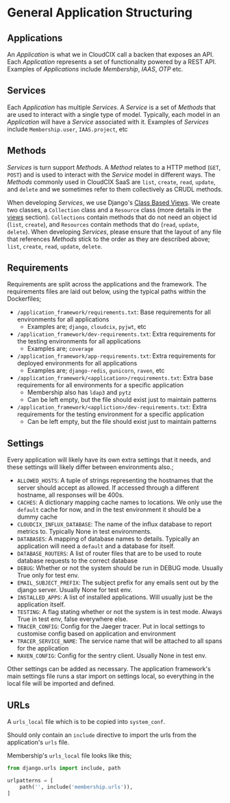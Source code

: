 # General Application Structuring

## Applications
An *Application* is what we in CloudCIX call a backen that exposes an API.
Each *Application* represents a set of functionality powered by a REST API.
Examples of *Applications* include *Membership*, *IAAS*, *OTP* etc.

## Services
Each *Application* has multiple *Services*.
A *Service* is a set of *Methods* that are used to interact with a single type of model.
Typically, each model in an *Application* will have a *Service* associated with it.
Examples of *Services* include `Membership.user`, `IAAS.project`, etc

## Methods
*Services* is turn support *Methods*.
A *Method* relates to a HTTP method (`GET`, `POST`) and is used to interact with the *Service* model in different ways.
The *Methods* commonly used in CloudCIX SaaS are `list`, `create`, `read`, `update`, and `delete` and we sometimes refer to them collectively as CRUDL
methods.

When developing *Services*, we use Django's [Class Based Views](https://docs.djangoproject.com/en/2.0/topics/class-based-views/).
We create two classes, a `Collection` class and a `Resource` class (more details in the [views](https://github.com/CloudCIX/developers_manual/blob/main/style_guides/application_framework/layout/9.views.md) section).
`Collections` contain methods that do not need an object id (`list`, `create`), and `Resources` contain methods that do (`read`, `update`, `delete`).
When developing *Services*, please ensure that the layout of any file that references *Methods* stick to the order as they are described above; `list`, `create`, `read`, `update`, `delete`.

## Requirements
Requirements are split across the applications and the framework.
The requirements files are laid out below, using the typical paths within the Dockerfiles;

- `/application_framework/requirements.txt`: Base requirements for all environments for all applications
    - Examples are; `django`, `cloudcix`, `pyjwt`, etc
- `/application_framework/dev-requirements.txt`: Extra requirements for the testing environments for all applications
    - Examples are; `coverage`
- `/application_framework/app-requirements.txt`: Extra requirements for deployed environments for all applications
    - Examples are; `django-redis`, `gunicorn`, `raven`, etc
- `/application_framework/<application>/requirements.txt`: Extra base requirements for all environments for a specific application
    - Membership also has `ldap3` and `pytz`
    - Can be left empty, but the file should exist just to maintain patterns
- `/application_framework/<appliction>/dev-requirements.txt`: Extra requirements for the testing environment for a specific application
    - Can be left empty, but the file should exist just to maintain patterns

## Settings
Every application will likely have its own extra settings that it needs, and these settings will likely differ between environments also.;

- `ALLOWED_HOSTS`: A tuple of strings representing the hostnames that the server should accept as allowed. If accessed through a different hostname, all responses will be 400s.
- `CACHES`: A dictionary mapping cache names to locations. We only use the `default` cache for now, and in the test environment it should be a dummy cache
- `CLOUDCIX_INFLUX_DATABASE`: The name of the influx database to report metrics to. Typically None in test environments.
- `DATABASES`: A mapping of database names to details. Typically an application will need a `default` and a database for itself.
- `DATABASE_ROUTERS`: A list of router files that are to be used to route database requests to the correct database
- `DEBUG`: Whether or not the system should be run in DEBUG mode. Usually True only for test env.
- `EMAIL_SUBJECT_PREFIX`: The subject prefix for any emails sent out by the django server. Usually None for test env.
- `INSTALLED_APPS`: A list of installed applications. Will usually just be the application itself.
- `TESTING`: A flag stating whether or not the system is in test mode. Always True in test env, false everywhere else.
- `TRACER_CONFIG`: Config for the Jaeger tracer. Put in local settings to customise config based on application and environment
- `TRACER_SERVICE_NAME`: The service name that will be attached to all spans for the application
- `RAVEN_CONFIG`: Config for the sentry client. Usually None in test env.

Other settings can be added as necessary. The application framework's main settings file runs a star import on settings local, so everything in the local file will be imported and defined.

## URLs
A `urls_local` file which is to be copied into `system_conf`.

Should only contain an `include` directive to import the urls from the application's `urls` file.

Membership's `urls_local` file looks like this;

```python
from django.urls import include, path

urlpatterns = [
    path('', include('membership.urls')),
]
```
